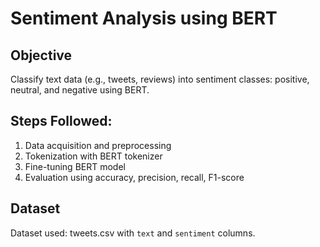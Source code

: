 # Sentiment Analysis using BERT

## Objective
Classify text data (e.g., tweets, reviews) into sentiment classes: positive, neutral, and negative using BERT.

## Steps Followed:
1. Data acquisition and preprocessing
2. Tokenization with BERT tokenizer
3. Fine-tuning BERT model
4. Evaluation using accuracy, precision, recall, F1-score

## Dataset
Dataset used: tweets.csv with `text` and `sentiment` columns.
